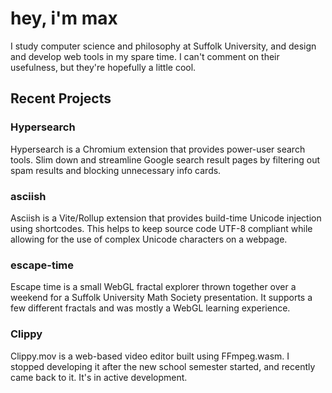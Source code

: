 # hey, i'm max

I study computer science and philosophy at Suffolk University, and design and develop web tools in my spare time. I can't comment on their usefulness, but they're hopefully a little cool.

## Recent Projects

### Hypersearch

Hypersearch is a Chromium extension that provides power-user search tools. Slim down and streamline Google search result pages by filtering out spam results and blocking unnecessary info cards.

### asciish

Asciish is a Vite/Rollup extension that provides build-time Unicode injection using shortcodes. This helps to keep source code UTF-8 compliant while allowing for the use of complex Unicode characters on a webpage.

### escape-time

Escape time is a small WebGL fractal explorer thrown together over a weekend for a Suffolk University Math Society presentation. It supports a few different fractals and was mostly a WebGL learning experience.

### Clippy

Clippy.mov is a web-based video editor built using FFmpeg.wasm. I stopped developing it after the new school semester started, and recently came back to it. It's in active development.
